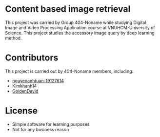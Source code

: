 # Content based image retrieval
 This project was carried by Group 404-Noname while studying Digital Image and Video Processing Application course at VNUHCM-University of Science. This project studies the accessory image query by deep learning method.

# Contributors
This project is carried out by 404-Noname members, including:
- [nguyenanhtuan-19127614](https://github.com/nguyenanhtuan-19127614)
- [Kimkhanh14](https://github.com/KimKhanh14)
- [GoldenDavid](https://github.com/GoldenDavid)

# License
- Simple software for learning purposes
- Not for any business reason
